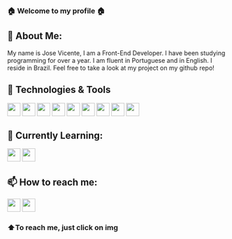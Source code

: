 ### :house: Welcome to my profile :house:

## :wave: About Me:
My name is Jose Vicente, I am a Front-End Developer. I have been studying programming for over a year. I am fluent in Portuguese and in English.
I reside in Brazil.
Feel free to take a look at my project on my github repo!

## :wrench:	Technologies & Tools
<img src="https://cdn.jsdelivr.net/gh/devicons/devicon/icons/html5/html5-original.svg" width="30px" /> <img src="https://cdn.jsdelivr.net/gh/devicons/devicon/icons/css3/css3-original.svg" width="30px" /> <img src="https://cdn.jsdelivr.net/gh/devicons/devicon/icons/javascript/javascript-original.svg" width="30px" /> <img src="https://cdn.jsdelivr.net/gh/devicons/devicon/icons/react/react-original.svg" width="30px" /> <img src="https://cdn.jsdelivr.net/gh/devicons/devicon/icons/bootstrap/bootstrap-original.svg" width="30px" /> <img src="https://cdn.jsdelivr.net/gh/devicons/devicon/icons/firebase/firebase-plain.svg" width="30px" /> <img src="https://cdn.jsdelivr.net/gh/devicons/devicon/icons/nodejs/nodejs-original.svg" width="30px"/> <img src="https://cdn.jsdelivr.net/gh/devicons/devicon/icons/git/git-original.svg" width="30px"/> <img src="https://cdn.jsdelivr.net/gh/devicons/devicon/icons/canva/canva-original.svg" width="30px" />

## 🔭 Currently Learning:
<img src="https://cdn.jsdelivr.net/gh/devicons/devicon/icons/jest/jest-plain.svg" width="30px" /> <img src="https://cdn.jsdelivr.net/gh/devicons/devicon/icons/python/python-original.svg" width="30px" />

## 📫 How to reach me:
<a href="https://www.linkedin.com/in/jose-pedro-garcia-vicente-11ba5b9a/" target="_blank"><img src="https://cdn.jsdelivr.net/gh/devicons/devicon/icons/linkedin/linkedin-original.svg" width="30px" /></a> <a href="https://wa.me/5562991017099" target="_blank"> <img src="https://user-images.githubusercontent.com/91393322/215917697-0d0d91c9-f9a1-434d-a1aa-23b92a35fb82.png" width="30px" /></a>

 ### :arrow_up:To reach me, just click on img

